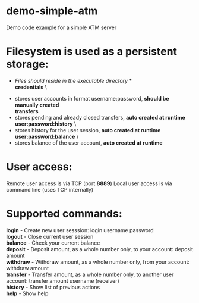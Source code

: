 # demo-simple-atm
Demo code example for a simple ATM server

# Filesystem is used as a persistent storage:
* *Files should reside in the executable directory* * \
**credentials** \
- stores user accounts in format username:password, **should be manually created** \
**transfers**
- stores pending and already closed transfers, **auto created at runtime** \
**user:password:history** \
- stores history for the user session, **auto created at runtime** \
**user:password:balance** \
- stores balance of the user account, **auto created at runtime**

# User access:
Remote user access is via TCP (port **8889**)
Local user access is via command line (uses TCP internally)

# Supported commands:
**login**     - Create new user sesssion: login username password \
**logout**    - Close current user session \
**balance**   - Check your current balance \
**deposit**   - Deposit amount, as a whole number only, to your account: deposit amount \
**withdraw**  - Withdraw amount, as a whole number only, from your account: withdraw amount \
**transfer**  - Transfer amount, as a whole number only, to another user account: transfer amount username (receiver) \
**history**   - Show list of previous actions \
**help**      - Show help
